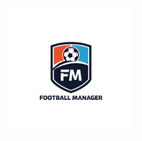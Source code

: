 <p align="center">
  <img src="Football_Manager/src/logo-football-manager.png" alt="Logo Football Manager" width="200">
</p>
